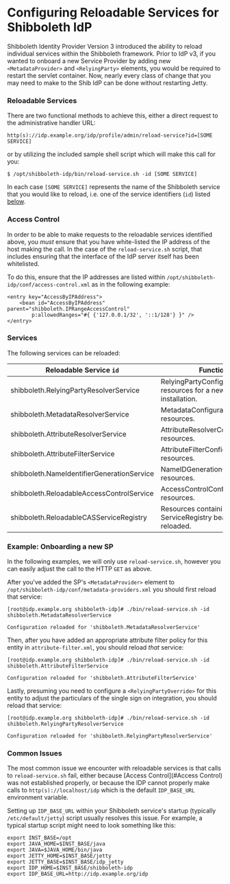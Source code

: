 # Configuring Reloadable Services for Shibboleth IdP #

Shibboleth Identity Provider Version 3 introduced the ability to reload individual services within the Shibboleth framework. Prior to IdP v3, if you wanted to onboard a new Service Provider by adding new `<MetadataProvider>` and `<RelyingParty>` elements, you would be required to restart the servlet container. Now, nearly every class of change that you may need to make to the Shib IdP can be done without restarting Jetty.

### Reloadable Services ###

There are two functional methods to achieve this, either a direct request to the administrative handler URL:

~~~~
http(s)://idp.example.org/idp/profile/admin/reload-service?id=[SOME SERVICE]
~~~~

or by utilizing the included sample shell script which will make this call for you:

~~~~
$ /opt/shibboleth-idp/bin/reload-service.sh -id [SOME SERVICE]
~~~~

In each case `[SOME SERVICE]` represents the name of the Shibboleth service that you would like to reload, i.e. one of the service identifiers (`id`) listed [below](#Services).

### Access Control ###

In order to be able to make requests to the reloadable services identified above, you *must* ensure that you have white-listed the IP address of the host making the call. In the case of the `reload-service.sh` script, that includes ensuring that the interface of the IdP server itself has been whitelisted.

To do this, ensure that the IP addresses are listed within `/opt/shibboleth-idp/conf/access-control.xml` as in the following example:

~~~~
<entry key="AccessByIPAddress">
    <bean id="AccessByIPAddress" parent="shibboleth.IPRangeAccessControl"
        p:allowedRanges="#{ {'127.0.0.1/32', '::1/128'} }" />
</entry>
~~~~

### Services ###

The following services can be reloaded:

| Reloadable Service `id`                    | Function                                                                |
|--------------------------------------------|-------------------------------------------------------------------------|
| shibboleth.RelyingPartyResolverService     | RelyingPartyConfiguration resources for a new or migrated installation. |
| shibboleth.MetadataResolverService         | MetadataConfiguration resources.                                        |
| shibboleth.AttributeResolverService        | AttributeResolverConfiguration resources.                               |
| shibboleth.AttributeFilterService          | AttributeFilterConfiguration resources.                                 |
| shibboleth.NameIdentifierGenerationService | NameIDGenerationConfiguration resources.                                |
| shibboleth.ReloadableAccessControlService  | AccessControlConfiguration resources.                                   |
| shibboleth.ReloadableCASServiceRegistry    | Resources containing ServiceRegistry beans to be reloaded.              |

### Example: Onboarding a new SP ###

In the following examples, we will only use `reload-service.sh`, however you can easily adjust the call to the HTTP `GET` as above.

After you've added the SP's `<MetadataProvider>` element to `/opt/shibboleth-idp/conf/metadata-providers.xml` you should first reload that service:

~~~~
[root@idp.example.org shibboleth-idp]# ./bin/reload-service.sh -id shibboleth.MetadataResolverService

Configuration reloaded for 'shibboleth.MetadataResolverService'
~~~~

Then, after you have added an appropriate attribute filter policy for this entity in `attribute-filter.xml`, you should reload *that* service:

~~~~
[root@idp.example.org shibboleth-idp]# ./bin/reload-service.sh -id shibboleth.AttributeFilterService

Configuration reloaded for 'shibboleth.AttributeFilterService'
~~~~

Lastly, presuming you need to configure a `<RelyingPartyOverride>` for this entity to adjust the particulars of the single sign on integration, you should reload that service:

~~~~
[root@idp.example.org shibboleth-idp]# ./bin/reload-service.sh -id shibboleth.RelyingPartyResolverService

Configuration reloaded for 'shibboleth.RelyingPartyResolverService'
~~~~

### Common Issues ###

The most common issue we encounter with reloadable services is that calls to `reload-service.sh` fail, either because [Access Control](#Access Control) was not established properly, or because the IDP cannot properly make calls to `http(s)://localhost/idp` which is the default `IDP_BASE_URL` environment variable.

Setting up `IDP_BASE_URL` within your Shibboleth service's startup (typically `/etc/default/jetty`) script usually resolves this issue. For example, a typical startup script might need to look something like this:

~~~~
export INST_BASE=/opt
export JAVA_HOME=$INST_BASE/java
export JAVA=$JAVA_HOME/bin/java
export JETTY_HOME=$INST_BASE/jetty
export JETTY_BASE=$INST_BASE/idp_jetty
export IDP_HOME=$INST_BASE/shibboleth-idp
export IDP_BASE_URL=http://idp.example.org/idp
~~~~
